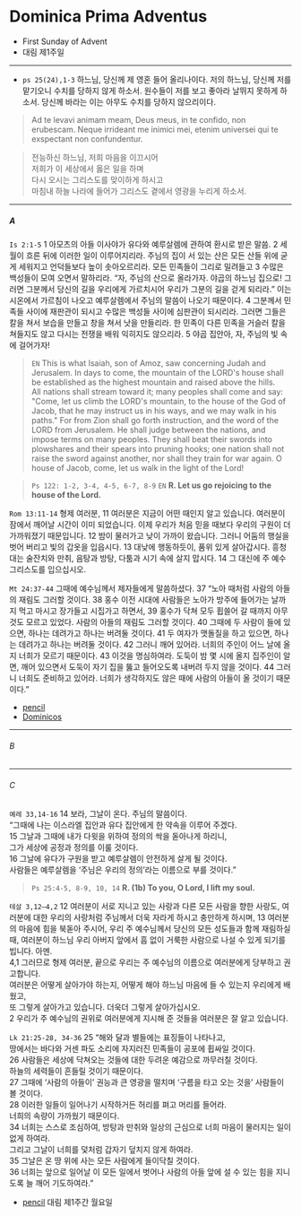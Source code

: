 # Dominica Prima Adventus
* First Sunday of Advent
* 대림 제1주일


----

- `ps 25(24),1-3` 하느님, 당신께 제 영혼 들어 올리나이다. 저의 하느님, 당신께 저를 맡기오니 수치를 당하지 않게 하소서. 원수들이 저를 보고 좋아라 날뛰지 못하게 하소서. 당신께 바라는 이는 아무도 수치를 당하지 않으리이다.
> Ad te levavi animam meam, Deus meus, in te confido, non erubescam. Neque irrideant me inimici mei, etenim universei qui te exspectant non confundentur.


> 전능하신 하느님, 저희 마음을 이끄시어  
저희가 이 세상에서 옳은 일을 하며  
다시 오시는 그리스도를 맞이하게 하시고  
마침내 하늘 나라에 들어가 그리스도 곁에서 영광을 누리게 하소서.  


----

##### A 

`Is 2:1-5` 1 아모츠의 아들 이사야가 유다와 예루살렘에 관하여 환시로 받은 말씀.
2 세월이 흐른 뒤에 이러한 일이 이루어지리라.
주님의 집이 서 있는 산은 모든 산들 위에 굳게 세워지고
언덕들보다 높이 솟아오르리라.
모든 민족들이 그리로 밀려들고
3 수많은 백성들이 모여 오면서 말하리라.
“자, 주님의 산으로 올라가자. 야곱의 하느님 집으로!
그러면 그분께서 당신의 길을 우리에게 가르치시어
우리가 그분의 길을 걷게 되리라.”
이는 시온에서 가르침이 나오고
예루살렘에서 주님의 말씀이 나오기 때문이다.
4 그분께서 민족들 사이에 재판관이 되시고
수많은 백성들 사이에 심판관이 되시리라.
그러면 그들은 칼을 쳐서 보습을 만들고 창을 쳐서 낫을 만들리라.
한 민족이 다른 민족을 거슬러 칼을 쳐들지도 않고
다시는 전쟁을 배워 익히지도 않으리라.
5 야곱 집안아, 자, 주님의 빛 속에 걸어가자!

> `EN` This is what Isaiah, son of Amoz, saw concerning Judah and Jerusalem.
In days to come, the mountain of the LORD's house shall be established as the highest mountain and raised above the hills.  
All nations shall stream toward it; many peoples shall come and say:
"Come, let us climb the LORD's mountain,
to the house of the God of Jacob,
that he may instruct us in his ways,
and we may walk in his paths."
For from Zion shall go forth instruction,
and the word of the LORD from Jerusalem.
He shall judge between the nations,
and impose terms on many peoples.
They shall beat their swords into plowshares
and their spears into pruning hooks;
one nation shall not raise the sword against another,
nor shall they train for war again.
O house of Jacob, come,
let us walk in the light of the Lord!

> `Ps 122: 1-2, 3-4, 4-5, 6-7, 8-9` `EN` **R. Let us go rejoicing to the house of the Lord.**

`Rom 13:11-14` 형제 여러분, 11 여러분은 지금이 어떤 때인지 알고 있습니다.
여러분이 잠에서 깨어날 시간이 이미 되었습니다.
이제 우리가 처음 믿을 때보다 우리의 구원이 더 가까워졌기 때문입니다.
12 밤이 물러가고 낮이 가까이 왔습니다.
그러니 어둠의 행실을 벗어 버리고 빛의 갑옷을 입읍시다.
13 대낮에 행동하듯이, 품위 있게 살아갑시다.
흥청대는 술잔치와 만취, 음탕과 방탕, 다툼과 시기 속에 살지 맙시다.
14 그 대신에 주 예수 그리스도를 입으십시오.

`Mt 24:37-44` 그때에 예수님께서 제자들에게 말씀하셨다.
37 “노아 때처럼 사람의 아들의 재림도 그러할 것이다.
38 홍수 이전 시대에 사람들은 노아가 방주에 들어가는 날까지 먹고 마시고 장가들고 시집가고 하면서, 39 홍수가 닥쳐 모두 휩쓸어 갈 때까지 아무것도 모르고 있었다.
사람의 아들의 재림도 그러할 것이다.
40 그때에 두 사람이 들에 있으면, 하나는 데려가고 하나는 버려둘 것이다.
41 두 여자가 맷돌질을 하고 있으면, 하나는 데려가고 하나는 버려둘 것이다.
42 그러니 깨어 있어라. 너희의 주인이 어느 날에 올지 너희가 모르기 때문이다.
43 이것을 명심하여라. 도둑이 밤 몇 시에 올지 집주인이 알면, 깨어 있으면서 도둑이 자기 집을 뚫고 들어오도록 내버려 두지 않을 것이다.
44 그러니 너희도 준비하고 있어라. 너희가 생각하지도 않은 때에 사람의 아들이 올 것이기 때문이다.”


- [pencil](https://www.ncronline.org/spirituality/pencil-preaching/get-ready)  
- [Dominicos](https://www.dominicos.org/predicacion/homilia/27-11-2022/)  


---
###### B



----

###### C
`예레 33,14-16` 14 보라, 그날이 온다. 주님의 말씀이다.  
“그때에 나는 이스라엘 집안과 유다 집안에게 한 약속을 이루어 주겠다.  
15 그날과 그때에 내가 다윗을 위하여 정의의 싹을 돋아나게 하리니,  
그가 세상에 공정과 정의를 이룰 것이다.  
16 그날에 유다가 구원을 받고 예루살렘이 안전하게 살게 될 것이다.  
사람들은 예루살렘을 ‘주님은 우리의 정의’라는 이름으로 부를 것이다.”  


> `Ps 25:4-5, 8-9, 10, 14` **R. (1b)  To you, O Lord, I lift my soul.**


`테살 3,12―4,2` 12 여러분이 서로 지니고 있는 사랑과 다른 모든 사람을 향한 사랑도, 여러분에 대한 우리의 사랑처럼 주님께서 더욱 자라게 하시고 충만하게 하시며, 13 여러분의 마음에 힘을 북돋아 주시어, 우리 주 예수님께서 당신의 모든 성도들과 함께 재림하실 때, 여러분이 하느님 우리 아버지 앞에서 흠 없이 거룩한 사람으로 나설 수 있게 되기를 빕니다. 아멘.  
4,1 그러므로 형제 여러분, 끝으로 우리는 주 예수님의 이름으로 여러분에게 당부하고 권고합니다.  
여러분은 어떻게 살아가야 하는지, 어떻게 해야 하느님 마음에 들 수 있는지 우리에게 배웠고,  
또 그렇게 살아가고 있습니다. 더욱더 그렇게 살아가십시오.  
2 우리가 주 예수님의 권위로 여러분에게 지시해 준 것들을 여러분은 잘 알고 있습니다.


`Lk 21:25-28, 34-36` 25 “해와 달과 별들에는 표징들이 나타나고,  
땅에서는 바다와 거센 파도 소리에 자지러진 민족들이 공포에 휩싸일 것이다.  
26 사람들은 세상에 닥쳐오는 것들에 대한 두려운 예감으로 까무러칠 것이다.  
하늘의 세력들이 흔들릴 것이기 때문이다.  
27 그때에 ‘사람의 아들이’ 권능과 큰 영광을 떨치며 ‘구름을 타고 오는 것을’ 사람들이 볼 것이다.  
28 이러한 일들이 일어나기 시작하거든 허리를 펴고 머리를 들어라.  
너희의 속량이 가까웠기 때문이다.  
34 너희는 스스로 조심하여, 방탕과 만취와 일상의 근심으로 너희 마음이 물러지는 일이 없게 하여라.  
그리고 그날이 너희를 덫처럼 갑자기 덮치지 않게 하여라.  
35 그날은 온 땅 위에 사는 모든 사람에게 들이닥칠 것이다.  
36 너희는 앞으로 일어날 이 모든 일에서 벗어나 사람의 아들 앞에 설 수 있는 힘을 지니도록 늘 깨어 기도하여라.”  



- [pencil](https://www.ncronline.org/spirituality/pencil-preaching/paralyzed-no-more) 대림 제1주간 월요일
